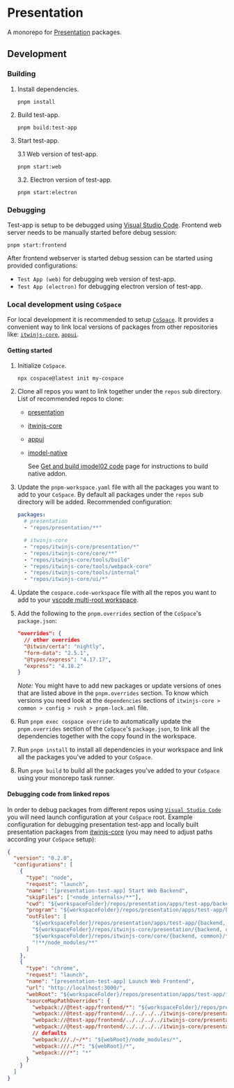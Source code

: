 # Presentation

A monorepo for [Presentation](https://www.itwinjs.org/presentation/) packages.

## Development

### Building

1. Install dependencies.

   ```shell
   pnpm install
   ```

2. Build test-app.

   ```shell
   pnpm build:test-app
   ```

3. Start test-app.

   3.1 Web version of test-app.

   ```shell
   pnpm start:web
   ```

   3.2. Electron version of test-app.

   ```shell
   pnpm start:electron
   ```

### Debugging

Test-app is setup to be debugged using [Visual Studio Code](https://code.visualstudio.com/docs/editor/debugging). Frontend web server needs to be manually started before debug session:

```shell
pnpm start:frontend
```

After frontend webserver is started debug session can be started using provided configurations:

- `Test App (web)` for debugging web version of test-app.
- `Test App (electron)` for debugging electron version of test-app.

### Local development using `CoSpace`

For local development it is recommended to setup [`CoSpace`](https://www.npmjs.com/package/cospace). It provides a convenient way to link local versions of packages from other repositories like: [`itwinjs-core`](https://github.com/iTwin/itwinjs-core), [`appui`](https://github.com/iTwin/appui).

#### Getting started

1. Initialize `CoSpace`.

   ```shell
   npx cospace@latest init my-cospace
   ```

2. Clone all repos you want to link together under the `repos` sub directory. List of recommended repos to clone:

   - [presentation](https://github.com/iTwin/presentation)
   - [itwinjs-core](https://github.com/iTwin/itwinjs-core)
   - [appui](https://github.com/iTwin/appui)
   - [imodel-native](https://github.com/iTwin/imodel-native)

     See [Get and build imodel02 code](https://dev.azure.com/bentleycs/iModelTechnologies/_wiki/wikis/iModelTechnologies.wiki/308/Get-and-Build-Native-imodel02-Code?anchor=bootstrap-the-source) page for instructions to build native addon.

3. Update the `pnpm-workspace.yaml` file with all the packages you want to add to your `CoSpace`. By default all packages under the `repos` sub directory will be added. Recommended configuration:

   ```yaml
   packages:
     # presentation
     - "repos/presentation/**"

     # itwinjs-core
     - "repos/itwinjs-core/presentation/*"
     - "repos/itwinjs-core/core/**"
     - "repos/itwinjs-core/tools/build"
     - "repos/itwinjs-core/tools/webpack-core"
     - "repos/itwinjs-core/tools/internal"
     - "repos/itwinjs-core/ui/*"
   ```

4. Update the `cospace.code-workspace` file with all the repos you want to add to your [vscode multi-root workspace](https://code.visualstudio.com/docs/editor/multi-root-workspaces).

5. Add the following to the `pnpm.overrides` section of the `CoSpace`'s `package.json`:

   ```json
   "overrides": {
     // other overrides
     "@itwin/certa": "nightly",
     "form-data": "2.5.1",
     "@types/express": "4.17.17",
     "express": "4.18.2"
   }
   ```

   _Note:_ You might have to add new packages or update versions of ones that are listed above in the `pnpm.overrides` section. To know which versions you need look at the `dependencies` sections of `itwinjs-core > common > config > rush > pnpm-lock.aml` file.

6. Run `pnpm exec cospace override` to automatically update the `pnpm.overrides` section of the `CoSpace`'s `package.json`, to link all the dependencies together with the copy found in the workspace.

7. Run `pnpm install` to install all dependencies in your workspace and link all the packages you've added to your `CoSpace`.

8. Run `pnpm build` to build all the packages you've added to your `CoSpace` using your monorepo task runner.

#### Debugging code from linked repos

In order to debug packages from different repos using [`Visual Studio Code`](https://code.visualstudio.com/docs/editor/debugging) you will need launch configuration at your `CoSpace` root. Example configuration for debugging presentation test-app and locally built presentation packages from [itwinjs-core](https://github.com/iTwin/itwinjs-core) (you may need to adjust paths according your `CoSpace` setup):

```json
{
  "version": "0.2.0",
  "configurations": [
    {
      "type": "node",
      "request": "launch",
      "name": "[presentation-test-app] Start Web Backend",
      "skipFiles": ["<node_internals>/**"],
      "cwd": "${workspaceFolder}/repos/presentation/apps/test-app/backend",
      "program": "${workspaceFolder}/repos/presentation/apps/test-app/backend/lib/main.js",
      "outFiles": [
        "${workspaceFolder}/repos/presentation/apps/test-app/{backend, common}/**/*.js",
        "${workspaceFolder}/repos/itwinjs-core/presentation/{backend, common}/**/*.js",
        "${workspaceFolder}/repos/itwinjs-core/core/{backend, common}/**/*.js",
        "!**/node_modules/**"
      ]
    },
    {
      "type": "chrome",
      "request": "launch",
      "name": "[presentation-test-app] Launch Web Frontend",
      "url": "http://localhost:3000/",
      "webRoot": "${workspaceFolder}/repos/presentation/apps/test-app/frontend",
      "sourceMapPathOverrides": {
        "webpack://@test-app/frontend/*": "${workspaceFolder}/repos/presentation/apps/test-app/frontend/*",
        "webpack://@test-app/frontend/../../../../itwinjs-core/presentation/frontend/lib/cjs/*.js": "${workspaceFolder}/repos/itwinjs-core/presentation/frontend/src/*.ts",
        "webpack://@test-app/frontend/../../../../itwinjs-core/presentation/common/lib/cjs/*.js": "${workspaceFolder}/repos/itwinjs-core/presentation/common/src/*.ts",
        "webpack://@test-app/frontend/../../../../itwinjs-core/presentation/components/lib/cjs/*.js": "${workspaceFolder}/repos/itwinjs-core/presentation/components/src/*.ts",
        // defaults
        "webpack:///./~/*": "${webRoot}/node_modules/*",
        "webpack:///./*": "${webRoot}/*",
        "webpack:///*": "*"
      }
    }
  ]
}
```
